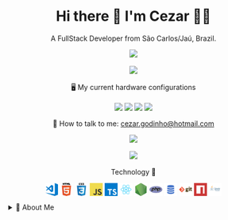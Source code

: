 

<h1 align='center'>
  Hi there 👋 I'm Cezar 👨‍💻
</h1>

<p align='center'>
  A FullStack Developer from São Carlos/Jaú, Brazil.
</p>



<p align='center'>
  <a href="https://www.linkedin.com/in/cezargodinho/">
    <img src="https://img.shields.io/badge/linkedin-%230077B5.svg?&style=for-the-badge&logo=linkedin&logoColor=white" />
  </a>  
</p>

<p align='center'>
  <a href="#"><img src="https://github-readme-stats.vercel.app/api?username=cezar-godinho&show_icons=true&count_private=true&theme=tokyonight" width="350"></a>
</p>

<p align='center'>
  🖥️ My current hardware configurations<br/><br/>
  <a href="#" style="cursor: default"><img src="https://img.shields.io/badge/windows-%230078D6.svg?&style=for-the-badge&logo=windows&logoColor=white" /></a>
  <a href="#" style="cursor: default"><img src="https://img.shields.io/badge/intel-core%20i7%207700HQ-%230071C5.svg?&style=for-the-badge&logo=intel&logoColor=whit" /></a>
  <a href="#" style="cursor: default"><img src="https://img.shields.io/badge/RAM-16GB-%230071C5.svg?&style=for-the-badge&logoColor=white" /></a>
  <a href="#" style="cursor: default"><img src="https://img.shields.io/badge/nvidia-gtx%201060-%252376B900.svg?&style=for-the-badge&logo=nvidia&logoColor=white" /></a>
 </p>

<p align='center'>
  📱 How to talk to me: <a href='mailto:cezar.godinho@hotmail.com'>cezar.godinho@hotmail.com</a>
</p>

<p align='center'>
  <a href="#" style="cursor: default"><img src="https://komarev.com/ghpvc/?username=cezar-godinho&color=brightgreen"></a>
</p>

<p align='center'>
  <img src="https://github-readme-stats.vercel.app/api/top-langs/?username=cezar-godinho&hide=scss&theme=tokyonight">
</p>

<p align='center'>
    Technology 🚀
</p>
<p align='center'>
    <img align="center" alt="Visual Studio Code" width="26px" src="https://raw.githubusercontent.com/github/explore/80688e429a7d4ef2fca1e82350fe8e3517d3494d/topics/visual-studio-code/visual-studio-code.png" />
    <img align="center" alt="HTML" width="26px" src="https://raw.githubusercontent.com/github/explore/80688e429a7d4ef2fca1e82350fe8e3517d3494d/topics/html/html.png" />
    <img align="center" alt="CSS" width="26px" src="https://raw.githubusercontent.com/github/explore/80688e429a7d4ef2fca1e82350fe8e3517d3494d/topics/css/css.png" />
    <img align="center" alt="JavaScript" width="26px" src="https://raw.githubusercontent.com/github/explore/80688e429a7d4ef2fca1e82350fe8e3517d3494d/topics/javascript/javascript.png" />
    <img align="center" alt="Typescript" width="26px" src="https://raw.githubusercontent.com/github/explore/78df643247d429f6cc873026c0622819ad797942/topics/typescript/typescript.png" />
    <img align="center" alt="React" width="26px" src="https://raw.githubusercontent.com/github/explore/80688e429a7d4ef2fca1e82350fe8e3517d3494d/topics/react/react.png" />
    <img align="center" alt="Node.js" width="26px" src="https://raw.githubusercontent.com/github/explore/80688e429a7d4ef2fca1e82350fe8e3517d3494d/topics/nodejs/nodejs.png" />
    <img align="center" alt="PHP" width="26px" src="https://raw.githubusercontent.com/github/explore/80688e429a7d4ef2fca1e82350fe8e3517d3494d/topics/php/php.png" />
    <img align="center" alt="sql" width="26px" src="https://raw.githubusercontent.com/github/explore/80688e429a7d4ef2fca1e82350fe8e3517d3494d/topics/sql/sql.png" />
    <img align="center" alt="git" width="26px" src="https://raw.githubusercontent.com/github/explore/80688e429a7d4ef2fca1e82350fe8e3517d3494d/topics/git/git.png" />
    <img align="center" alt="npm" width="26px" src="https://raw.githubusercontent.com/github/explore/80688e429a7d4ef2fca1e82350fe8e3517d3494d/topics/npm/npm.png" />
    <img align="center" alt="terminal" width="26px" src="https://raw.githubusercontent.com/github/explore/80688e429a7d4ef2fca1e82350fe8e3517d3494d/topics/java/java.png">
</p>

<details>
  <summary>📃 About Me</summary>

## Education 🚀

- 📖 **MBA - Machine Learning in Production**\
📆 2021 - 2022\
📍 **UFSCar** - São Carlos - SP, Brazil

## Experience 🚀

- 👨‍💻 **FullStack Developer**\
📆 2020 - Moment\
📍 **Monitora** - São Carlos, Brazil

</details>

